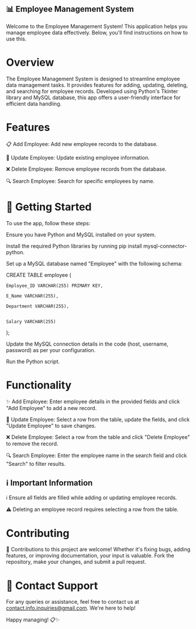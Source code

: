  ## 📊 Employee Management System
 
Welcome to the Employee Management System! This application helps you manage employee data effectively. Below, you'll find instructions on how to use this.

# Overview

The Employee Management System is designed to streamline employee data management tasks. It provides features for adding, updating, deleting, and searching for employee records. Developed using Python's Tkinter library and MySQL database, this app offers a user-friendly interface for efficient data handling.

# Features


📋 Add Employee: Add new employee records to the database.


🔄 Update Employee: Update existing employee information.


❌ Delete Employee: Remove employee records from the database.


🔍 Search Employee: Search for specific employees by name.


# 🚀 Getting Started

To use the app, follow these steps:


Ensure you have Python and MySQL installed on your system.


Install the required Python libraries by running pip install mysql-connector-python.


Set up a MySQL database named "Employee" with the following schema:


CREATE TABLE employee (
    
    Employee_ID VARCHAR(255) PRIMARY KEY,
    
    E_Name VARCHAR(255),
    
    Department VARCHAR(255),
    
    
    Salary VARCHAR(255)
    
);

Update the MySQL connection details in the code (host, username, password) as per your configuration.


Run the Python script.


# Functionality

✨ Add Employee: Enter employee details in the provided fields and click "Add Employee" to add a new record.


🔄 Update Employee: Select a row from the table, update the fields, and click "Update Employee" to save changes.


❌ Delete Employee: Select a row from the table and click "Delete Employee" to remove the record.


🔍 Search Employee: Enter the employee name in the search field and click "Search" to filter results.


## ℹ️ Important Information

ℹ️ Ensure all fields are filled while adding or updating employee records.


⚠️ Deleting an employee record requires selecting a row from the table.


# Contributing

🎉 Contributions to this project are welcome! Whether it's fixing bugs, adding features, or improving documentation, your input is valuable. Fork the repository, make your changes, and submit a pull request.


# 📧 Contact Support

For any queries or assistance, feel free to contact us at contact.info.inquiries@gmail.com. We're here to help!

Happy managing! 📋✨




